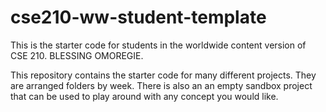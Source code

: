 # cse210-ww-student-template

This is the starter code for students in the worldwide content version of CSE 210.
BLESSING OMOREGIE.

This repository contains the starter code for many different projects. They are arranged folders by week. There is also an an empty sandbox project that can be used to play around with any concept you would like.
